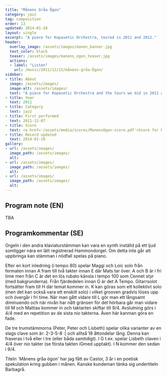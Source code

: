 ```yaml
---
title: "Månens Gråa Ögon"
category: jazz
tag: composition
order: 13
updated: 2014-01-10
layout: single
excerpt: "A piece for Kopasetic Orchestra, toured in 2011 and 2012."
header:
  overlay_image: /assets/images/manen_banner.jpg
  text_color: black
  teaser: /assets/images/manens_ogon_teaser.jpg
  actions:
  - label: "Listen"
    url: /music/2011/12/15/månens-gråa-Ögon/
sidebar:
- title: About
  image: /assets/images/
  image-alt: /assets/images/
  text: "A piece for Kopasetic Orchestra and the tours we did in 2011 and 2012."
- title: Year
  text: 2011
- title: Category
  text: jazz
- title: First performed
  text: 2011-12-07
- title: Score
  text: <a href='/assets/media/scores/ManensOgon-score.pdf'>Score for Månens Gråa Ögon</a>
- title: Record updated
  text: 2014-01-10
gallery:
- url: /assets/images/
  image_path: /assets/images/
  alt: 
- url: /assets/images/
  image_path: /assets/images/
  alt: 
- url: /assets/images/
  image_path: /assets/images/
  alt: 
---
```

<h2>Program note (EN)</h2>
TBA

<h2>Programkommentar (SE)</h2>
Orgeln i den andra klaviaturstämman kan vara en synth inställd på ett ljud somligger nära en lätt
registrerad Hammondorgel. Om detta inte går att uppbringa kan stämman i nödfall spelas på
piano.




Efter en kort inledning (i tempo 80) spelar Maggi och Loic solo från fermaten innan A fram till två
takter innan E där Mats tar över. A och B är i fri time men från C är det en lös rubato känsla i tempo
100 som Cennet styr (med bakgrunderna). Från fjärdedelen innan G är det A Tempo. Gitarrsolot
fortsätter fram till H där temat kommer in. K kan göras som ett kollektivt solo (men det kan också
vara ett enskilt solo) i vilket grooven gradvis löses upp och övergår i fri time. När man gått vidare
till L gör man ett långsamt diminuendo och när nivån har nått gränsen för det hörbara går man
vidare till M och Mattias kommer in och taktarten skiftar till 9/4. Avslutning görs i 4/4 med en
repetition av de sista nio takterna. Även här kanman göra en fade.




De tre trumstämmorna (Peter, Peter och Lisbeth) spelar olika varianter av en slags clave som är:
2-3-5-8 :| och alltså 18 åttondelar lång. Denna kan fraseras i två eller i tre (eller båda samtidigt). I
G t.ex. spelar Lisbeth claven i 4/4 över nio takter (se första takten iGmed upptakt). I N kommer
den sedan i 9/4.




Titeln `Månens gråa ögon' har jag fått av Castor, 3 år i en poetisk spekulation kring gubben i
månen. Kanske kundeman tänka sig undertiteln Barbagrå.



